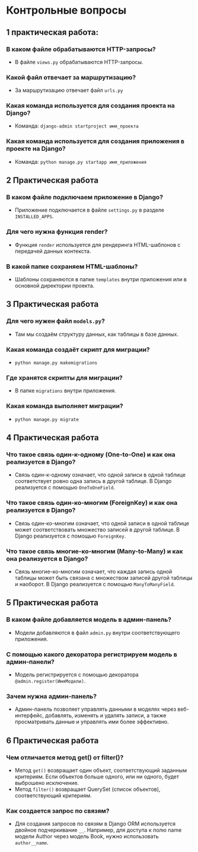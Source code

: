# Контрольные вопросы
## 1 практическая работа:
### В каком файле обрабатываются HTTP-запросы?
* В файле `views.py` обрабатываются HTTP-запросы.

### Какой файл отвечает за маршрутизацию?
* За маршрутизацию отвечает файл `urls.py`

### Какая команда используется для создания проекта на Django?
* Команда: `django-admin startproject имя_проекта`

### Какая команда используется для создания приложения в проекте на Django?
* Команда: `python manage.py startapp имя_приложения`


## 2 Практическая работа
### В каком файле подключаем приложение в Django?
* Приложение подключается в файле `settings.py` в разделе `INSTALLED_APPS`.

### Для чего нужна функция render?
* Функция `render` используется для рендеринга HTML-шаблонов с передачей данных контекста.

### В какой папке сохраняем HTML-шаблоны?
* Шаблоны сохраняются в папке `templates` внутри приложения или в основной директории проекта.


## 3 Практическая работа
### Для чего нужен файл `models.py`?
* Там мы создаём структуру данных, как таблицы в базе данных.

### Какая команда создаёт скрипт для миграции?
* `python manage.py makemigrations`

### Где хранятся скрипты для миграции?
* В папке `migrations` внутри приложения.

### Какая команда выполняет миграции?
* ``python manage.py migrate``


## 4 Практическая работа
### Что такое связь один-к-одному (One-to-One) и как она реализуется в Django?
* Связь один-к-одному означает, что одной записи в одной таблице соответствует ровно одна запись в другой таблице. В Django реализуется с помощью `OneToOneField`.

### Что такое связь один-ко-многим (ForeignKey) и как она реализуется в Django?
* Связь один-ко-многим означает, что одной записи в одной таблице может соответствовать множество записей в другой таблице. В Django реализуется с помощью `ForeignKey`.

### Что такое связь многие-ко-многим (Many-to-Many) и как она реализуется в Django?
* Связь многие-ко-многим означает, что каждая запись одной таблицы может быть связана с множеством записей другой таблицы и наоборот. В Django реализуется с помощью `ManyToManyField`.


## 5 Практическая работа
### В каком файле добавляется модель в админ-панель?
* Модели добавляются в файл `admin.py` внутри соответствующего приложения.

### С помощью какого декоратора регистрируем модель в админ-панели?
* Модель регистрируется с помощью декоратора `@admin.register(ИмяМодели)`.

### Зачем нужна админ-панель?
* Админ-панель позволяет управлять данными в моделях через веб-интерфейс, добавлять, изменять и удалять записи, а также просматривать данные и управлять ими более эффективно.


## 6 Практическая работа
### Чем отличается метод get() от filter()?
* Метод `get()` возвращает один объект, соответствующий заданным критериям. Если объектов больше одного, или ни одного, будет выброшено исключение.
* Метод `filter()` возвращает QuerySet (список объектов), соответствующий критериям.

### Как создается запрос по связям?
* Для создания запросов по связям в Django ORM используется двойное подчеркивание `__`. Например, для доступа к полю name модели Author через модель Book, нужно использовать `author__name`.
